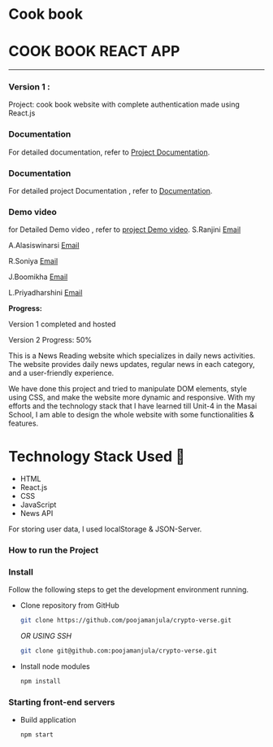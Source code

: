 # Cook book

# COOK BOOK REACT APP

-----
### Version 1 : 
Project: cook book website with complete authentication made using React.js
### Documentation
For detailed documentation, refer to [Project Documentation](https://drive.google.com/drive/folders/1aqu9_T4WtfL1NzT_Up6bHCvvAH-pjdnh?usp=drive_link).

### Documentation
For detailed project Documentation , refer to [Documentation](https://docs.google.com/document/d/1_bf7cgsnMqb0FNlg_jjAI8FQGQdgZNrH/edit?usp=drive_link&ouid=100983759645222479912&rtpof=true&sd=true).
### Demo video
for Detailed Demo video , refer to [project Demo video](https://drive.google.com/file/d/1UzPLurwypCMZQa2-_iJZEPi9PTntZwlA/view?usp=drive_link).
S.Ranjini
[Email](ranjini0353@gmail.com)

A.Alasiswinarsi
[Email](alasiswinarasi@gmail.com)

R.Soniya
[Email](soniyaaa2005@gmail.com)

J.Boomikha
[Email](boomikhavertimaran@gmail.com)

L.Priyadharshini
[Email](loganathanlogu695@gmail.com)

**Progress:**

Version 1 completed and hosted

Version 2 Progress: 50%

This is a News Reading website which specializes in daily news activities. The website provides daily news updates, regular news in each category, and a user-friendly experience.

We have done this project and tried to manipulate DOM elements, style using CSS, and make the website more dynamic and responsive. With my efforts and the technology stack that I have learned till Unit-4 in the Masai School, I am able to design the whole website with some functionalities & features.

# Technology Stack Used 🌟
* HTML
* React.js
* CSS
* JavaScript
* News API

For storing user data, I used localStorage & JSON-Server.

### How to run the Project
### Install

Follow the following steps to get the development environment running.

* Clone repository from GitHub

  ```bash
  git clone https://github.com/poojamanjula/crypto-verse.git
  ```

   _OR USING SSH_

  ```bash
  git clone git@github.com:poojamanjula/crypto-verse.git
  ```

* Install node modules

   ```bash
   npm install
   ```

### Starting front-end servers

* Build application

  ```bash
  npm start
  ```


